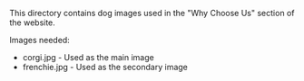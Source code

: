 This directory contains dog images used in the "Why Choose Us" section of the website.

Images needed:
- corgi.jpg - Used as the main image
- frenchie.jpg - Used as the secondary image
